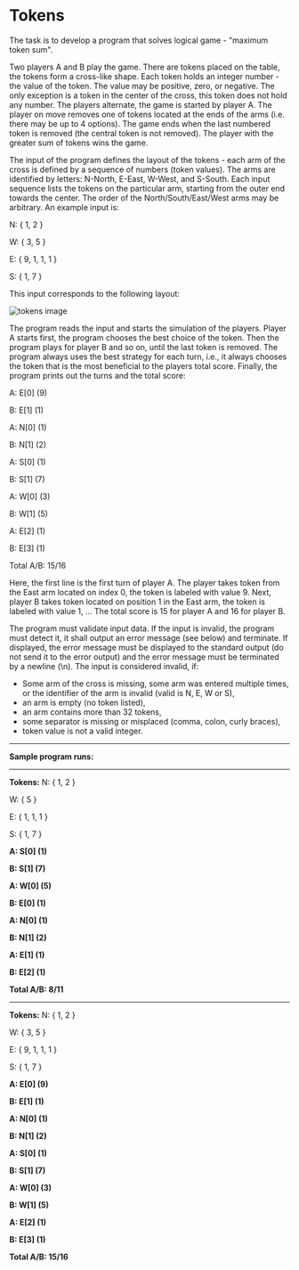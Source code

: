 # Tokens

<p>The task is to develop a program that solves logical game - "maximum token sum".</p>

<p>Two players A and B play the game. There are tokens placed on the table, the tokens form a cross-like shape. Each token holds an integer number - the value of the token. The value may be positive, zero, or negative. The only exception is a token in the center of the cross, this token does not hold any number. The players alternate, the game is started by player A. The player on move removes one of tokens located at the ends of the arms (i.e. there may be up to 4 options). The game ends when the last numbered token is removed (the central token is not removed). The player with the greater sum of tokens wins the game.</p>

<p>The input of the program defines the layout of the tokens - each arm of the cross is defined by a sequence of numbers (token values). The arms are identified by letters: N-North, E-East, W-West, and S-South. Each input sequence lists the tokens on the particular arm, starting from the outer end towards the center. The order of the North/South/East/West arms may be arbitrary. An example input is:</p>

N: { 1, 2 }

W: { 3, 5 }

E: { 9, 1, 1, 1 }

S: { 1, 7 }

This input corresponds to the following layout:

![tokens image](CTU\images\tokens.png)

<p>The program reads the input and starts the simulation of the players. Player A starts first, the program chooses the best choice of the token. Then the program plays for player B and so on, until the last token is removed. The program always uses the best strategy for each turn, i.e., it always chooses the token that is the most beneficial to the players total score. Finally, the program prints out the turns and the total score:</p>

A: E[0] (9)

B: E[1] (1)

A: N[0] (1)

B: N[1] (2)

A: S[0] (1)

B: S[1] (7)

A: W[0] (3)

B: W[1] (5)

A: E[2] (1)

B: E[3] (1)

Total A/B: 15/16

<p>Here, the first line is the first turn of player A. The player takes token from the East arm located on index 0, the token is labeled with value 9. Next, player B takes token located on position 1 in the East arm, the token is labeled with value 1, ... The total score is 15 for player A and 16 for player B.</p>

<p>The program must validate input data. If the input is invalid, the program must detect it, it shall output an error message (see below) and terminate. If displayed, the error message must be displayed to the standard output (do not send it to the error output) and the error message must be terminated by a newline (\n). The input is considered invalid, if:</p>

- Some arm of the cross is missing, some arm was entered multiple times, or the identifier of the arm is invalid (valid is N, E, W or S),
- an arm is empty (no token listed),
- an arm contains more than 32 tokens,
- some separator is missing or misplaced (comma, colon, curly braces),
- token value is not a valid integer.

---

<b>Sample program runs:</b>

---

<b>Tokens:</b>
N: { 1, 2 }

W: { 5 }

E: { 1, 1, 1 }

S: { 1, 7 }

<b>A: S[0] (1)

B: S[1] (7)

A: W[0] (5)

B: E[0] (1)

A: N[0] (1)

B: N[1] (2)

A: E[1] (1)

B: E[2] (1)

Total A/B: 8/11</b>

---

<b>Tokens:</b>
N: { 1, 2 }

W: { 3, 5 }

E: { 9, 1, 1, 1 }

S: { 1, 7 }

<b>A: E[0] (9)

B: E[1] (1)

A: N[0] (1)

B: N[1] (2)

A: S[0] (1)

B: S[1] (7)

A: W[0] (3)

B: W[1] (5)

A: E[2] (1)

B: E[3] (1)

Total A/B: 15/16</b>
